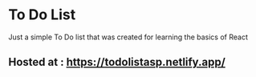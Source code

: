 # To Do List

Just a simple To Do list that was created for learning the basics of React


## Hosted at : https://todolistasp.netlify.app/
